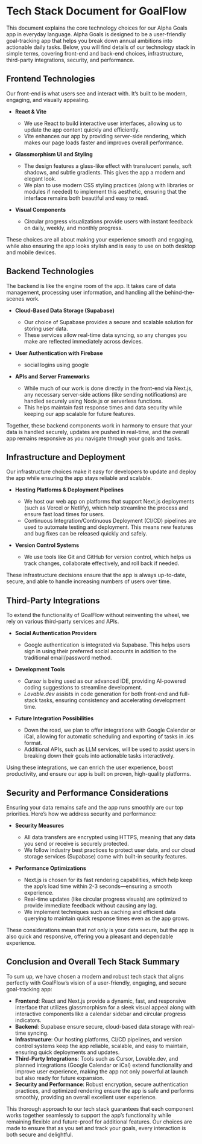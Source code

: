 # Tech Stack Document for GoalFlow

This document explains the core technology choices for our Alpha Goals app in everyday language. Alpha Goals is designed to be a user-friendly goal-tracking app that helps you break down annual ambitions into actionable daily tasks. Below, you will find details of our technology stack in simple terms, covering front-end and back-end choices, infrastructure, third-party integrations, security, and performance.

## Frontend Technologies

Our front-end is what users see and interact with. It’s built to be modern, engaging, and visually appealing.

*   **React & Vite**

    *   We use React to build interactive user interfaces, allowing us to update the app content quickly and efficiently.
    *   Vite enhances our app by providing server-side rendering, which makes our page loads faster and improves overall performance.

*   **Glassmorphism UI and Styling**

    *   The design features a glass-like effect with translucent panels, soft shadows, and subtle gradients. This gives the app a modern and elegant look.
    *   We plan to use modern CSS styling practices (along with libraries or modules if needed) to implement this aesthetic, ensuring that the interface remains both beautiful and easy to read.

*   **Visual Components**

    *   Circular progress visualizations provide users with instant feedback on daily, weekly, and monthly progress.

These choices are all about making your experience smooth and engaging, while also ensuring the app looks stylish and is easy to use on both desktop and mobile devices.

## Backend Technologies

The backend is like the engine room of the app. It takes care of data management, processing user information, and handling all the behind-the-scenes work.

*   **Cloud-Based Data Storage (Supabase)**

    *   Our choice of Supabase provides a secure and scalable solution for storing user data.
    *   These services allow real-time data syncing, so any changes you make are reflected immediately across devices.

*   **User Authentication with Firebase**

    *   social logins using google

*   **APIs and Server Frameworks**

    *   While much of our work is done directly in the front-end via Next.js, any necessary server-side actions (like sending notifications) are handled securely using Node.js or serverless functions.
    *   This helps maintain fast response times and data security while keeping our app scalable for future features.

Together, these backend components work in harmony to ensure that your data is handled securely, updates are pushed in real-time, and the overall app remains responsive as you navigate through your goals and tasks.

## Infrastructure and Deployment

Our infrastructure choices make it easy for developers to update and deploy the app while ensuring the app stays reliable and scalable.

*   **Hosting Platforms & Deployment Pipelines**

    *   We host our web app on platforms that support Next.js deployments (such as Vercel or Netlify), which help streamline the process and ensure fast load times for users.
    *   Continuous Integration/Continuous Deployment (CI/CD) pipelines are used to automate testing and deployment. This means new features and bug fixes can be released quickly and safely.

*   **Version Control Systems**

    *   We use tools like Git and GitHub for version control, which helps us track changes, collaborate effectively, and roll back if needed.

These infrastructure decisions ensure that the app is always up-to-date, secure, and able to handle increasing numbers of users over time.

## Third-Party Integrations

To extend the functionality of GoalFlow without reinventing the wheel, we rely on various third-party services and APIs.

*   **Social Authentication Providers**

    *   Google authentication is integrated via Supabase. This helps users sign in using their preferred social accounts in addition to the traditional email/password method.

*   **Development Tools**

    *   *Cursor* is being used as our advanced IDE, providing AI-powered coding suggestions to streamline development.
    *   *Lovable.dev* assists in code generation for both front-end and full-stack tasks, ensuring consistency and accelerating development time.

*   **Future Integration Possibilities**

    *   Down the road, we plan to offer integrations with Google Calendar or iCal, allowing for automatic scheduling and exporting of tasks in .ics format.
    *   Additional APIs, such as LLM services, will be used to assist users in breaking down their goals into actionable tasks interactively.

Using these integrations, we can enrich the user experience, boost productivity, and ensure our app is built on proven, high-quality platforms.

## Security and Performance Considerations

Ensuring your data remains safe and the app runs smoothly are our top priorities. Here’s how we address security and performance:

*   **Security Measures**

    *   All data transfers are encrypted using HTTPS, meaning that any data you send or receive is securely protected.
    *   We follow industry best practices to protect user data, and our cloud storage services (Supabase) come with built-in security features.

*   **Performance Optimizations**

    *   Next.js is chosen for its fast rendering capabilities, which help keep the app’s load time within 2-3 seconds—ensuring a smooth experience.
    *   Real-time updates (like circular progress visuals) are optimized to provide immediate feedback without causing any lag.
    *   We implement techniques such as caching and efficient data querying to maintain quick response times even as the app grows.

These considerations mean that not only is your data secure, but the app is also quick and responsive, offering you a pleasant and dependable experience.

## Conclusion and Overall Tech Stack Summary

To sum up, we have chosen a modern and robust tech stack that aligns perfectly with GoalFlow’s vision of a user-friendly, engaging, and secure goal-tracking app:

*   **Frontend**: React and Next.js provide a dynamic, fast, and responsive interface that utilizes glassmorphism for a sleek visual appeal along with interactive components like a calendar sidebar and circular progress indicators.
*   **Backend**: Supabase ensure secure, cloud-based data storage with real-time syncing.
*   **Infrastructure**: Our hosting platforms, CI/CD pipelines, and version control systems keep the app reliable, scalable, and easy to maintain, ensuring quick deployments and updates.
*   **Third-Party Integrations**: Tools such as Cursor, Lovable.dev, and planned integrations (Google Calendar or iCal) extend functionality and improve user experience, making the app not only powerful at launch but also ready for future expansion.
*   **Security and Performance**: Robust encryption, secure authentication practices, and optimized rendering ensure the app is safe and performs smoothly, providing an overall excellent user experience.

This thorough approach to our tech stack guarantees that each component works together seamlessly to support the app’s functionality while remaining flexible and future-proof for additional features. Our choices are made to ensure that as you set and track your goals, every interaction is both secure and delightful.
